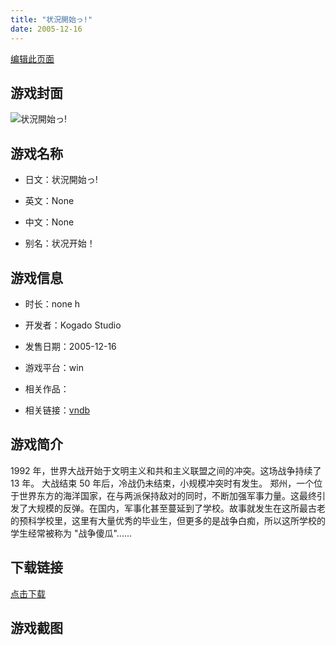 ```yaml
---
title: "状況開始っ!"
date: 2005-12-16
---
```

[编辑此页面](https://github.com/ACG-3/ADV3-source/blob/main/source/_posts/games/%E7%8A%B6%E6%B3%81%E9%96%8B%E5%A7%8B%E3%81%A3%21.md)

## 游戏封面

![状況開始っ!](https%3A//pan.timero.xyz/onedrive/img_lib_001/%E7%8A%B6%E6%B3%81%E9%96%8B%E5%A7%8B%E3%81%A3%21_cover.avif)


## 游戏名称

- 日文：状況開始っ!
- 英文：None
- 中文：None

- 别名：状况开始！


## 游戏信息

- 时长：none h
- 开发者：Kogado Studio
- 发售日期：2005-12-16
- 游戏平台：win
- 相关作品：

- 相关链接：[vndb](https://vndb.org/v3422)


## 游戏简介

1992 年，世界大战开始于文明主义和共和主义联盟之间的冲突。这场战争持续了 13 年。
大战结束 50 年后，冷战仍未结束，小规模冲突时有发生。
郑州，一个位于世界东方的海洋国家，在与两派保持敌对的同时，不断加强军事力量。这最终引发了大规模的反弹。在国内，军事化甚至蔓延到了学校。故事就发生在这所最古老的预科学校里，这里有大量优秀的毕业生，但更多的是战争白痴，所以这所学校的学生经常被称为 "战争傻瓜"......




## 下载链接

[点击下载](https://pan.timero.xyz/onedrive/adv_lib_001/%E7%8A%B6%E6%B3%81%E9%96%8B%E5%A7%8B%E3%81%A3%21)


## 游戏截图


